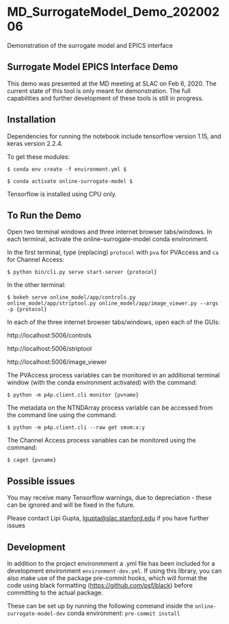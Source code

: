 # MD_SurrogateModel_Demo_20200206
Demonstration of the surrogate model and EPICS interface

## Surrogate Model EPICS Interface Demo
This demo was presented at the MD meeting at SLAC on Feb 6, 2020. The current state of this tool is only meant for demonstration. The full capabilities and further development of these tools is still in progress.

## Installation
Dependencies for running the notebook include tensorflow version 1.15, and keras version 2.2.4.

To get these modules:
```
$ conda env create -f environment.yml $
```
```
$ conda activate online-surrogate-model $
```

Tensorflow is installed using CPU only.


## To Run the Demo

Open two terminal windows and three internet browser tabs/windows. In each terminal, activate the online-surrogate-model conda environment.

In the first terminal, type (replacing) `protocol` with `pva` for PVAccess and `ca` for Channel Access:

```
$ python bin/cli.py serve start-server {protocol}
```
In the other terminal:

```
$ bokeh serve online_model/app/controls.py online_model/app/striptool.py online_model/app/image_viewer.py --args -p {protocol}
```

In each of the three internet browser tabs/windows, open each of the GUIs:

http://localhost:5006/controls

http://localhost:5006/striptool

http://localhost:5006/image_viewer



The PVAccess process variables can be monitored in an additional terminal window (with the conda environment activated) with the command:
```
$ python -m p4p.client.cli monitor {pvname}
```

The metadata on the NTNDArray process variable can be accessed from the command line using the command:
```
$ python -m p4p.client.cli --raw get smvm:x:y
```

The Channel Access process variables can be monitored using the command:
```
$ caget {pvname}
```


## Possible issues
You may receive many Tensorflow warnings, due to depreciation - these can be ignored and will be fixed in the future.

Please contact Lipi Gupta, lgupta@slac.stanford.edu if you have further issues

## Development

In addition to the project environmment a .yml file has been included for a development environment `environment-dev.yml`. If using this library, you can also make use of the package pre-commit hooks, which will format the code using black formatting (https://github.com/psf/black) before committing to the actual package.

These can be set up by running the following command inside the `online-surrogate-model-dev` conda environment:
`pre-commit install`
